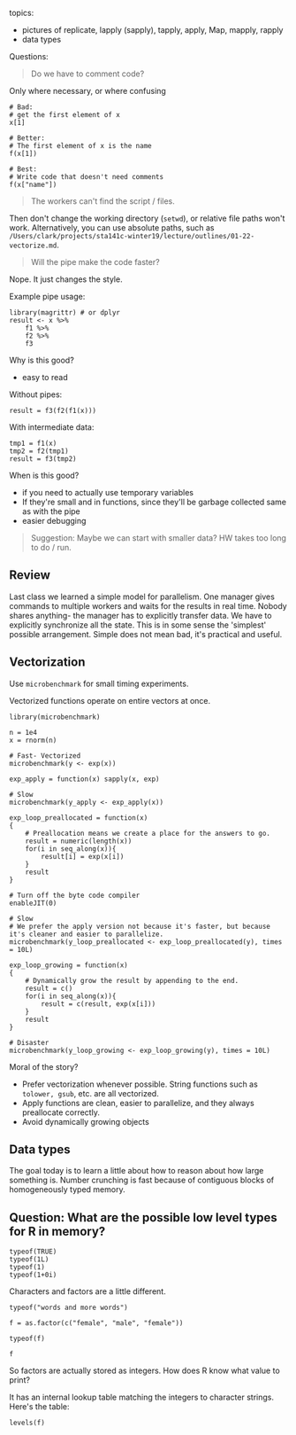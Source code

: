 topics: 

- pictures of replicate, lapply (sapply), tapply, apply, Map, mapply, rapply
- data types

Questions:

> Do we have to comment code?

Only where necessary, or where confusing

```{r}
# Bad:
# get the first element of x
x[1]

# Better:
# The first element of x is the name
f(x[1])

# Best:
# Write code that doesn't need comments
f(x["name"])
```

> The workers can't find the script / files.

Then don't change the working directory (`setwd`), or relative file paths won't work.
Alternatively, you can use absolute paths, such as
`/Users/clark/projects/sta141c-winter19/lecture/outlines/01-22-vectorize.md`.

> Will the pipe make the code faster?

Nope.
It just changes the style.

Example pipe usage:

```{r}
library(magrittr) # or dplyr
result <- x %>%
    f1 %>%
    f2 %>%
    f3
```

Why is this good?

- easy to read

Without pipes:

```{r}
result = f3(f2(f1(x)))
```

With intermediate data:

```{r}
tmp1 = f1(x)
tmp2 = f2(tmp1)
result = f3(tmp2)
```

When is this good?
- if you need to actually use temporary variables
- If they're small and in functions, since they'll be garbage collected same as with the pipe
- easier debugging


> Suggestion: Maybe we can start with smaller data?
> HW takes too long to do / run.



## Review

Last class we learned a simple model for parallelism.
One manager gives commands to multiple workers and waits for the results in real time.
Nobody shares anything- the manager has to explicitly transfer data.
We have to explicitly synchronize all the state.
This is in some sense the 'simplest' possible arrangement.
Simple does not mean bad, it's practical and useful.


## Vectorization

Use `microbenchmark` for small timing experiments.

Vectorized functions operate on entire vectors at once.

```{r}
library(microbenchmark)

n = 1e4
x = rnorm(n)

# Fast- Vectorized
microbenchmark(y <- exp(x))

exp_apply = function(x) sapply(x, exp)

# Slow
microbenchmark(y_apply <- exp_apply(x))

exp_loop_preallocated = function(x)
{
    # Preallocation means we create a place for the answers to go.
    result = numeric(length(x))
    for(i in seq_along(x)){
        result[i] = exp(x[i])
    }
    result
}

# Turn off the byte code compiler
enableJIT(0)

# Slow
# We prefer the apply version not because it's faster, but because it's cleaner and easier to parallelize.
microbenchmark(y_loop_preallocated <- exp_loop_preallocated(y), times = 10L)

exp_loop_growing = function(x)
{
    # Dynamically grow the result by appending to the end.
    result = c()
    for(i in seq_along(x)){
        result = c(result, exp(x[i]))
    }
    result
}

# Disaster
microbenchmark(y_loop_growing <- exp_loop_growing(y), times = 10L)

```

Moral of the story?

- Prefer vectorization whenever possible.
  String functions such as `tolower, gsub`, etc. are all vectorized.
- Apply functions are clean, easier to parallelize, and they always preallocate correctly.
- Avoid dynamically growing objects



## Data types

The goal today is to learn a little about how to reason about how large something is.
Number crunching is fast because of contiguous blocks of homogeneously typed memory.

Question: What are the possible low level types for R in memory?
- 

```{r}
typeof(TRUE)
typeof(1L)
typeof(1)
typeof(1+0i)
```

Characters and factors are a little different.

```{r}
typeof("words and more words")

f = as.factor(c("female", "male", "female"))

typeof(f)

f
```

So factors are actually stored as integers.
How does R know what value to print?

It has an internal lookup table matching the integers to character strings.
Here's the table:

```{r}
levels(f)
```


